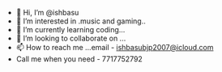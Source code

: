 - 👋 Hi, I’m @ishbasu
- 👀 I’m interested in .music and gaming..
- 🌱 I’m currently learning coding...
- 💞️ I’m looking to collaborate on ...
- 📫 How to reach me ...email - ishbasubjp2007@icloud.com
- Call me when you need - 7717752792

<!---
ishbasu/ishbasu is a ✨ special ✨ repository because its `README.md` (this file) appears on your GitHub profile.
You can click the Preview link to take a look at your changes.
--->
